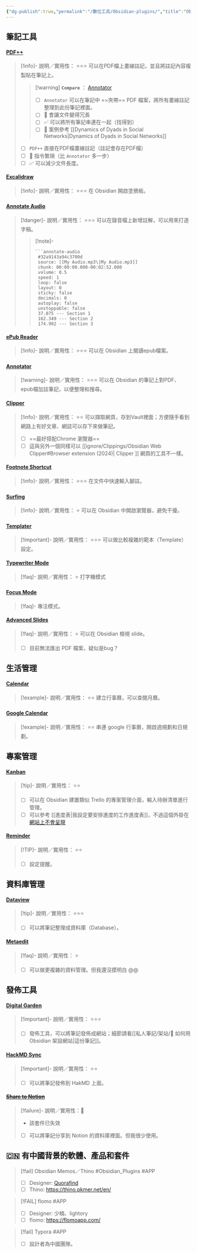 ```yaml
---
{"dg-publish":true,"permalink":"/數位工具/Obsidian-plugins/","title":"Obsidian-plugins","tags":["📝數位工具交流beta","obsidian"],"noteIcon":"3","created":"2025-05-06T17:39:58.000+08:00","updated":"2025-06-18T14:23:10.158+08:00"}
---
```




## 筆記工具



#### [PDF++](obsidian://show-plugin?id=pdf-plus)

> [!info]- 說明／實用性： ⭐⭐⭐
> 可以在PDF檔上畫線註記，並且將註記內容複製貼在筆記上。
> > [!warning] **`Compare`** ： [Annotator](obsidian://show-plugin?id=obsidian-annotator)
> > - [ ] `Annotator` 可以在筆記中 ==夾帶== PDF 檔案，將所有畫線註記整理到此份筆記裡面。
> > - [ ] 🚫 會讓文件變得冗長 
> > - [ ] ✅ 可以將所有筆記串連在一起（找得到）
> > - [ ] 📌 案例參考 [[Dynamics of Dyads in Social Networks\|Dynamics of Dyads in Social Networks]]
> 
> - [ ] `PDF++` 直接在PDF檔畫線註記（註記會存在PDF檔）
> - [ ] 🚫 指令繁瑣（比 `Annotator` 多一步） 
> - [ ] ✅ 可以減少文件長度。

#### [Excalidraw](obsidian://show-plugin?id=obsidian-excalidraw-plugin)

> [!info]- 說明／實用性： ⭐⭐⭐
> 在 Obsidian 開啟塗鴉板。



#### [Annotate Audio](obsidian://show-plugin?id=annotate-audio)
> [!danger]- 說明／實用性： ⭐⭐⭐
> 可以在錄音檔上新增註解，可以用來打逐字稿。
> > [!note]-
> > ```
> > ```annotate-audio
> >  #32a9143a94c3700d
> >  source: [[My Audio.mp3\|My Audio.mp3]]
> >  chunk: 00:00:00.000-00:02:52.000
> >  volume: 0.5
> >  speed: 1
> >  loop: false
> >  layout: 0
> >  sticky: false
> >  decimals: 0
> >  autoplay: false
> >  unstoppable: false
> >  37.075 --- Section 1
> >  162.349 --- Section 2
> >  174.902 --- Section 3
> >  ```
> >  

#### [ePub Reader](obsidian://show-plugin?id=obsidian-epub-plugin)

> [!info]- 說明／實用性： ⭐⭐⭐
> 可以在 Obsidian 上閱讀epub檔案。

#### [Annotator](obsidian://show-plugin?id=obsidian-annotator)
> [!warning]- 說明／實用性： ⭐⭐⭐
> 可以在 Obsidian 的筆記上對PDF、epub檔加註筆記，以便整理和搜尋。



#### [Clipper](obsidian://show-plugin?id=obsidian-clipper)
> [!info]- 說明／實用性： ⭐⭐
> 可以擷取網頁，存到Vault裡面；方便隨手看到網路上有好文章、網誌可以存下來做筆記。
> - [ ] ==最好搭配Chrome 瀏覽器==
> - [ ] 這與另外一個同樣可以 [[ignore/Clippings/Obsidian Web Clipper#Browser extension (2024)\| Clipper ]] 網頁的工具不一樣。


#### [Footnote Shortcut](obsidian://show-plugin?id=obsidian-footnotes)
> [!info]- 說明／實用性： ⭐⭐⭐
> 在文件中快速輸入腳註。
  
#### [Surfing](obsidian://show-plugin?id=surfing)
> [!info]- 說明／實用性： ⭐
> 可以在 Obsidian 中開啟瀏覽器，避免干擾。

#### [Templater](obsidian://show-plugin?id=templater-obsidian)
> [!important]- 說明／實用性： ⭐⭐⭐
> 可以做比較複雜的範本（Template）設定。

#### [Typewriter Mode](obsidian://show-plugin?id=typewriter-mode)
> [!faq]- 說明／實用性： ⭐
> 打字機模式

#### [Focus Mode](obsidian://show-plugin?id=obsidian-focus-mode)
> [!faq]- 
> 專注模式。


#### [Advanced Slides](obsidian://show-plugin?id=obsidian-advanced-slides)
> [!faq]- 說明／實用性： ⭐
> 可以在 Obsidian 檢視 slide。
> - [ ] 目前無法匯出 PDF 檔案，疑似是bug？

## 生活管理

#### [Calendar](obsidian://show-plugin?id=calendar)
> [!example]- 說明／實用性： ⭐⭐
> 建立行事曆，可以查閱月曆。

#### [Google Calendar](obsidian://show-plugin?id=google-calendar)
> [!example]- 說明／實用性： ⭐⭐
> 串連 google 行事曆，開啟週規劃和日規劃。





## 專案管理

#### [Kanban](obsidian://show-plugin?id=obsidian-kanban)
> [!tip]- 說明／實用性： ⭐⭐
> - [ ] 可以在 Obsidian 建置類似 Trello 的專案管理介面，輸入待辦清單進行管理。
> - [ ] 可以參考 [[進度表\|我設定要安排進度的工作進度表]]，不過這個外掛在[網站上不會呈現](https://bravetree318.netlify.app/%E7%A4%BE%E6%9C%83%E5%A0%B1%E5%B0%8E%E5%B7%A5%E4%BD%9C%E9%9A%8A@0606/%E9%80%B2%E5%BA%A6%E8%A1%A8/)


#### [Reminder](obsidian://show-plugin?id=obsidian-reminder-plugin)
> [!TIP]- 說明／實用性： ⭐⭐
> - [ ] 設定提醒。

## 資料庫管理

#### [Dataview](obsidian://show-plugin?id=dataview)
> [!tip]- 說明／實用性： ⭐⭐⭐
> - [ ] 可以將筆記整理成資料庫（Database）。

#### [Metaedit](obsidian://show-plugin?id=metaedit)
> [!faq]-  說明／實用性： ⭐
> - [ ] 可以做更複雜的資料管理。但我還沒摸明白 @@



## 發佈工具

#### [Digital Garden](obsidian://show-plugin?id=digitalgarden)
> [!important]- 說明／實用性： ⭐⭐⭐
> - [ ] 發佈工具，可以將筆記發佈成網站；細節請看[[私人筆記/架站/🔖 如何用 Obsidian 架設網站\|這份筆記]]。

#### [HackMD Sync](obsidian://show-plugin?id=hackmd-sync)
> [!important]- 說明／實用性： ⭐⭐
> - [ ] 可以將筆記發佈到 HakMD 上面。

#### ~~[Share to Notion](obsidian://show-plugin?id=obsidian-to-notion)~~ 
> [!failure]- 說明／實用性：🚫
> - 該套件已失效
> - [ ] 可以將筆記分享到 Notion 的資料庫裡面。但我很少使用。




## 🇨🇳 有中國背景的軟體、產品和套件


> [!fail] Obsidian Memos／Thino #Obsidian_Plugins #APP
> - [ ] Designer: [Quorafind](https://github.com/Quorafind)
> - [ ] Thino: https://thino.pkmer.net/en/




> [!FAIL] flomo #APP
> - [ ] Designer:  少楠、lightory
> - [ ] flomo: https://flomoapp.com/



> [!fail] Typora #APP
> - [ ] 設計者為中國團隊。
